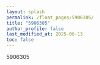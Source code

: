```yaml
---
layout: splash
permalink: /float_pages/5906305/
title: "5906305"
author_profile: false
last_modified_at: 2025-06-13
toc: false
---
```

 
5906305
